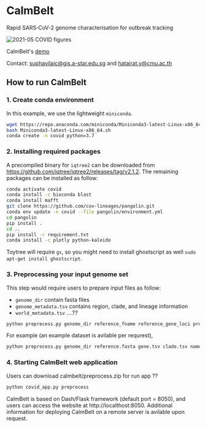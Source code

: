 # CalmBelt
Rapid SARS‑CoV‑2 genome characterisation for outbreak tracking

![2021-05 COVID figures](https://user-images.githubusercontent.com/76929527/127766996-cdd82bb1-4e2c-49cd-b413-822ecf254eb5.png)

CalmBelt's [demo](https://calmbelt.mtms.dev)

Contact: suphavilaic@gis.a-star.edu.sg and hatairat.y@cmu.ac.th


## How to run CalmBelt
### 1. Create conda environment
In this example, we use the lightweight `miniconda`.
```bash
wget https://repo.anaconda.com/miniconda/Miniconda3-latest-Linux-x86_64.sh
bash Miniconda3-latest-Linux-x86_64.sh
conda create -n covid python=3.7
```

### 2. Installing required packages
A precompiled binary for `iqtree2` can be downloaded from https://github.com/iqtree/iqtree2/releases/tag/v2.1.2. The remaining packages can be installed as follow:
```bash
conda activate covid 
conda install -c bioconda blast
conda install mafft 
git clone https://github.com/cov-lineages/pangolin.git 
conda env update -n covid --file pangolin/environment.yml 
cd pangolin 
pip install .
cd .. 
pip install -r requirement.txt 
conda install -c plotly python-kaleido
```
Toytree will require `gs`, so you might need to install ghostscript as well `sudo apt-get install ghostscript`.

### 3. Preprocessing your input genome set
This step would require users to prepare input files as follow:
- `genome_dir` contain fasta files
- `genome_metadata.tsv` contains region, clade, and lineage information
- `world_metadata.tsv` ....??
```bash
python preprecess.py genome_dir reference_fname reference_gene_loci predefined_clade predefined_label preprocess_dir world_metadata_fname country_name subsampling_n_samples
```
For example (an example dataset is avilable per requrest),
```bash
python preprocess.py genome_dir reference.fasta gene.tsv clade.tsv name_by_who.tsv preprocess world_metadata.tsv Singapore -1
```

### 4. Starting CalmBelt web application
Users can download calmbelt/preprocess.zip for run app ??

```bash
python covid_app.py preprocess 
```
CalmBelt is based on Dash/Flask framework (default port = 8050), and users can access the website at http://localthost:8050. Additional information for deploying CalmBelt on a remote server is avilable upon request.

